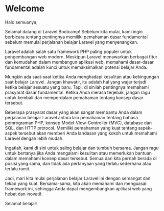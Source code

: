 # Welcome

Halo semuanya,

Selamat datang di Laravel Bootcamp! Sebelum kita mulai, kami ingin berbicara tentang pentingnya memiliki pemahaman dasar fundamental sebelum memulai perjalanan belajar Laravel yang menyenangkan.

Laravel adalah salah satu framework PHP paling populer untuk pengembangan web modern. Meskipun Laravel menawarkan berbagai fitur dan kemudahan dalam membangun aplikasi web, memahami dasar-dasar fundamental adalah kunci untuk memaksimalkan potensi belajar Anda.

Mungkin ada saat-saat ketika Anda menghadapi kesulitan atau kebingungan saat belajar Laravel. Jangan khawatir, itu adalah hal yang wajar terjadi ketika belajar sesuatu yang baru. Tapi, di sinilah pentingnya memahami prasyarat dasar fundamental. Ketika Anda merasa terjebak, jangan ragu untuk kembali dan memperdalam pemahaman tentang konsep dasar tersebut.

Beberapa prasyarat dasar yang akan sangat membantu Anda dalam perjalanan belajar Laravel antara lain pemahaman tentang bahasa pemrograman PHP, konsep Model-View-Controller (MVC), database dan SQL, dan HTTP protocol. Memiliki pemahaman yang kuat tentang aspek-aspek tersebut akan memberi Anda landasan yang kokoh untuk memahami Laravel dengan lebih mudah.

Ingatlah, kami di sini untuk saling belajar dan tumbuh bersama. Jangan ragu untuk bertanya jika Anda mengalami kesulitan atau memerlukan bantuan dalam memahami konsep dasar tersebut. Semua dari kita pernah berada di posisi yang sama, dan tidak ada pertanyaan yang terlalu sederhana atau terlalu rumit.

Jadi, mari kita mulai perjalanan belajar Laravel ini dengan semangat dan tekad yang kuat. Bersama-sama, kita akan memahami dan menguasai framework ini, sehingga Anda dapat mengembangkan aplikasi web yang hebat dan inovatif.

Selamat belajar!

